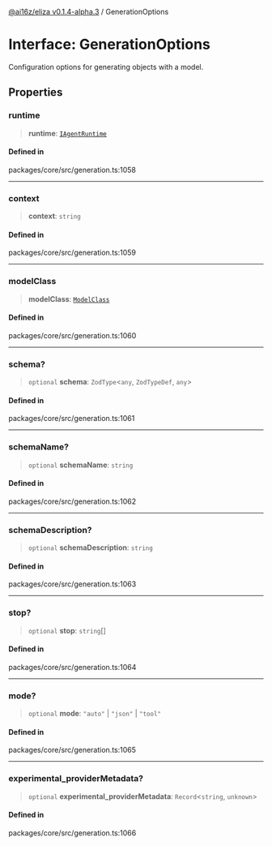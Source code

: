 [@ai16z/eliza v0.1.4-alpha.3](../index.md) / GenerationOptions

# Interface: GenerationOptions

Configuration options for generating objects with a model.

## Properties

### runtime

> **runtime**: [`IAgentRuntime`](IAgentRuntime.md)

#### Defined in

packages/core/src/generation.ts:1058

***

### context

> **context**: `string`

#### Defined in

packages/core/src/generation.ts:1059

***

### modelClass

> **modelClass**: [`ModelClass`](../enumerations/ModelClass.md)

#### Defined in

packages/core/src/generation.ts:1060

***

### schema?

> `optional` **schema**: `ZodType`\<`any`, `ZodTypeDef`, `any`\>

#### Defined in

packages/core/src/generation.ts:1061

***

### schemaName?

> `optional` **schemaName**: `string`

#### Defined in

packages/core/src/generation.ts:1062

***

### schemaDescription?

> `optional` **schemaDescription**: `string`

#### Defined in

packages/core/src/generation.ts:1063

***

### stop?

> `optional` **stop**: `string`[]

#### Defined in

packages/core/src/generation.ts:1064

***

### mode?

> `optional` **mode**: `"auto"` \| `"json"` \| `"tool"`

#### Defined in

packages/core/src/generation.ts:1065

***

### experimental\_providerMetadata?

> `optional` **experimental\_providerMetadata**: `Record`\<`string`, `unknown`\>

#### Defined in

packages/core/src/generation.ts:1066
